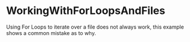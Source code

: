 # WorkingWithForLoopsAndFiles
Using For Loops to iterate over a file does not always work, this example shows a common mistake as to why.
